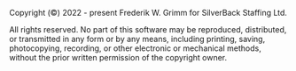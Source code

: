 Copyright (©) 2022 - present Frederik W. Grimm for SilverBack Staffing Ltd.

All rights reserved. No part of this software may be reproduced, distributed, or transmitted in any form or by any means, including printing, saving, photocopying, recording, or other electronic or mechanical methods, without the prior written permission of the copyright owner.

